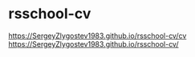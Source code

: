 # rsschool-cv
https://SergeyZlygostev1983.github.io/rsschool-cv/cv
https://SergeyZlygostev1983.github.io/rsschool-cv/
